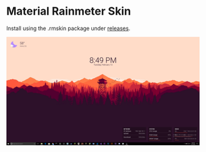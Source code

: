 # Material Rainmeter Skin
Install using the .rmskin package under [releases](https://github.com/Kala30/material-rmskin/releases).

![](/Screenshot.png)
